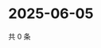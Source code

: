 # 2025-06-05

共 0 条

<!-- BEGIN ZHIHUQUESTIONS -->
<!-- 最后更新时间 Thu Jun 05 2025 05:09:09 GMT+0800 (China Standard Time) -->

<!-- END ZHIHUQUESTIONS -->
